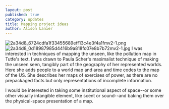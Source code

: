 ```yaml
---
layout: post
published: true
category: updates
title: Mapping project ideas
author: Alison Lanier
---
```

![2a34d8_6724cdfa1f33455689eff13c4e3f4a1fmv2-1.png]({{site.baseurl}}/assets/2a34d8_6724cdfa1f33455689eff13c4e3f4a1fmv2-1.png)
![2a34d8_0d18987985d4416b9a818fc07e8b7b72mv2-1.jpg]({{site.baseurl}}/assets/2a34d8_0d18987985d4416b9a818fc07e8b7b72mv2-1.jpg)
I was interested in techniques of mapping the unseen, like the pollution map in Tutfe's text. I was drawn to Paula Scher's maximalist technique of making the unseen seen, tangibly part of the geography of her represented worlds. Here she adds people to a world map and area and time codes to the map of the US. She describes her maps of exercises of power, as there are no prepackaged facts but only representations of incomplete information. 

I would be interested in taking some institutional aspect of space--or some other visually intangible element, like scent or sound--and baking them over the physical-space presentation of a map. 
